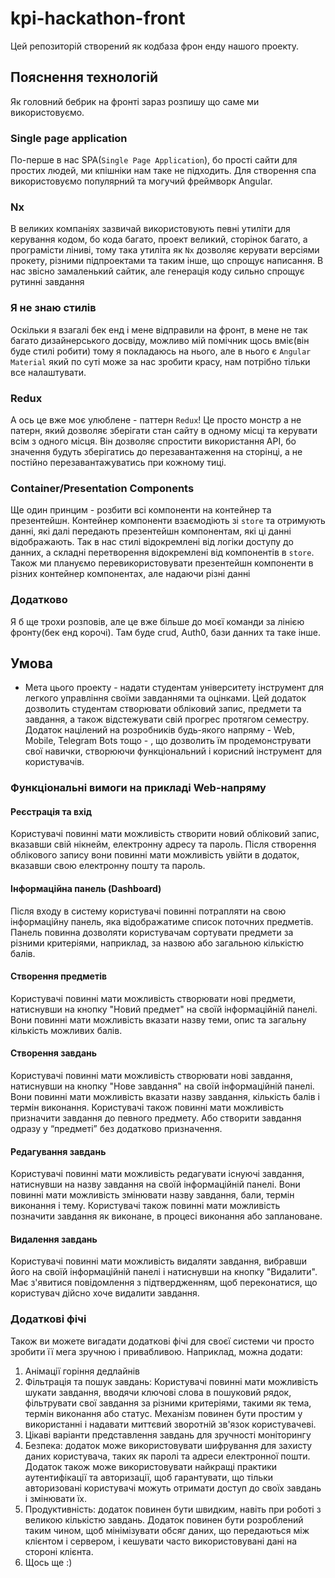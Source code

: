 # kpi-hackathon-front

Цей репозиторій створений як кодбаза фрон енду нашого проекту.

## Пояснення технологій

Як головний бебрик на фронті зараз розпишу що саме ми використовуємо.

### Single page application

По-перше в нас SPA(`Single Page Application`), бо прості сайти для простих людей, ми кпішніки нам таке не підходить. Для створення спа використовуємо популярний та могучий фреймворк Angular.

### Nx

В великих компаніях зазвичай використовують певні утиліти для керування кодом, бо кода багато, проект великий, сторінок багато, а програмісти ліниві, тому така утиліта як `Nx` дозволяє керувати версіями прокету, різними підпроектами та таким інше, що спрощує написання. В нас звісно замаленький сайтик, але генерація коду сильно спрощує рутинні завдання

### Я не знаю стилів

Оскільки я взагалі бек енд і мене відправили на фронт, в мене не так багато дизайнерського досвіду, можливо мій помічник щось вміє(він буде стилі робити) тому я покладаюсь на нього, але в нього є `Angular Material` який по суті може за нас зробити красу, нам потрібно тільки все налаштувати.

### Redux

А ось це вже моє улюблене - паттерн `Redux`! Це просто монстр а не патерн, який дозволяє зберігати стан сайту в одному місці та керувати всім з одного місця. Він дозволяє спростити використання API, бо значення будуть зберігатись до перезавантаження на сторінці, а не постійно перезавантажуватись при кожному тиці.

### Container/Presentation Components

Ще один принцим - розбити всі компоненти на контейнер та презентейшн. Контейнер компоненти взаємодіють зі `store` та отримують данні, які далі передають презентейшн компонентам, які ці данні відображають. Так в нас стилі відокремлені від логіки доступу до данних, а складні перетворення відокремлені від компонентів в `store`. Також ми плануємо перевикористовувати презентейшн компоненти в різних контейнер компонентах, але надаючи різні данні

### Додатково

Я б ще трохи розповів, але це вже більше до моєї команди за лінією фронту(бек енд корочі). Там буде crud, Auth0, бази данних та таке інше.

## Умова

- Мета цього проекту - надати студентам університету інструмент для легкого управління своїми завданнями та оцінками. Цей додаток дозволить студентам створювати обліковий запис, предмети та завдання, а також відстежувати свій прогрес протягом семестру. Додаток націлений на розробників будь-якого напряму - Web, Mobile, Telegram Bots тощо - , що дозволить їм продемонструвати свої навички, створюючи функціональний і корисний інструмент для користувачів.

### Функціональні вимоги на прикладі Web-напряму

#### Реєстрація та вхід

Користувачі повинні мати можливість створити новий обліковий запис, вказавши свій нікнейм, електронну адресу та пароль. Після створення облікового запису вони повинні мати можливість увійти в додаток, вказавши свою електронну пошту та пароль.

#### Інформаційна панель (Dashboard)

Після входу в систему користувачі повинні потрапляти на свою інформаційну панель, яка відображатиме список поточних предметів. Панель повинна дозволяти користувачам сортувати предмети за різними критеріями, наприклад, за назвою або загальною кількістю балів.

#### Створення предметів

Користувачі повинні мати можливість створювати нові предмети, натиснувши на кнопку "Новий предмет" на своїй інформаційній панелі. Вони повинні мати можливість вказати назву теми, опис та загальну кількість можливих балів.

#### Створення завдань

Користувачі повинні мати можливість створювати нові завдання, натиснувши на кнопку "Нове завдання" на своїй інформаційній панелі. Вони повинні мати можливість вказати назву завдання, кількість балів і термін виконання. Користувачі також повинні мати можливість призначити завдання до певного предмету. Або створити завдання одразу у “предметі” без додатково призначення.

#### Редагування завдань

Користувачі повинні мати можливість редагувати існуючі завдання, натиснувши на назву завдання на своїй інформаційній панелі. Вони повинні мати можливість змінювати назву завдання, бали, термін виконання і тему. Користувачі також повинні мати можливість позначити завдання як виконане, в процесі виконання або заплановане.

#### Видалення завдань

Користувачі повинні мати можливість видаляти завдання, вибравши його на своїй інформаційній панелі і натиснувши на кнопку "Видалити". Має з'явитися повідомлення з підтвердженням, щоб переконатися, що користувач дійсно хоче видалити завдання.

### Додаткові фічі

Також ви можете вигадати додаткові фічі для своєї системи чи просто зробити її мега зручною і привабливою. Наприклад, можна додати:

1. Анімації горіння дедлайнів
2. Фільтрація та пошук завдань: Користувачі повинні мати можливість шукати завдання, вводячи ключові слова в пошуковий рядок, фільтрувати свої завдання за різними критеріями, такими як тема, термін виконання або статус. Механізм повинен бути простим у використанні і надавати миттєвий зворотній зв'язок користувачеві.
3. Цікаві варіанти представлення завдань для зручності моніторингу
4. Безпека: додаток може використовувати шифрування для захисту даних користувача, таких як паролі та адреси електронної пошти. Додаток також може використовувати найкращі практики аутентифікації та авторизації, щоб гарантувати, що тільки авторизовані користувачі можуть отримати доступ до своїх завдань і змінювати їх.
5. Продуктивність: додаток повинен бути швидким, навіть при роботі з великою кількістю завдань. Додаток повинен бути розроблений таким чином, щоб мінімізувати обсяг даних, що передаються між клієнтом і сервером, і кешувати часто використовувані дані на стороні клієнта.
6. Щось ще :)
